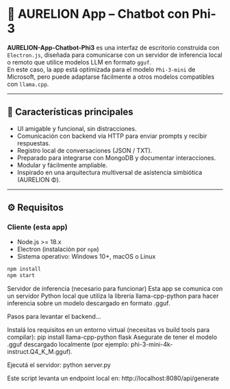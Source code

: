 # 🌌 AURELION App – Chatbot con Phi-3

**AURELION-App-Chatbot-Phi3** es una interfaz de escritorio construida con `Electron.js`, diseñada para comunicarse con un servidor de inferencia local o remoto que utilice modelos LLM en formato `gguf`.  
En este caso, la app está optimizada para el modelo `Phi-3-mini` de Microsoft, pero puede adaptarse fácilmente a otros modelos compatibles con `llama.cpp`.

---

## 🧠 Características principales

- UI amigable y funcional, sin distracciones.
- Comunicación con backend vía HTTP para enviar prompts y recibir respuestas.
- Registro local de conversaciones (JSON / TXT).
- Preparado para integrarse con MongoDB y documentar interacciones.
- Modular y fácilmente ampliable.
- Inspirado en una arquitectura multiversal de asistencia simbiótica (AURELION Φ).

---

## ⚙️ Requisitos

### Cliente (esta app)
- Node.js >= 18.x
- Electron (instalación por `npm`)
- Sistema operativo: Windows 10+, macOS o Linux

```bash
npm install
npm start
```



Servidor de inferencia (necesario para funcionar)
Esta app se comunica con un servidor Python local que utiliza la librería llama-cpp-python para hacer inferencia sobre un modelo descargado en formato .gguf.

Pasos para levantar el backend...

Instalá los requisitos en un entorno virtual (necesitas vs build tools para compilar):
pip install llama-cpp-python flask
Asegurate de tener el modelo .gguf descargado localmente (por ejemplo: phi-3-mini-4k-instruct.Q4_K_M.gguf).

Ejecutá el servidor:
python server.py

Este script levanta un endpoint local en:
http://localhost:8080/api/generate


